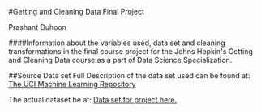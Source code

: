 #Getting and Cleaning Data Final Project

Prashant Duhoon

####Information about the variables used, data set and cleaning transformations in the final course project for the Johns Hopkin's Getting and Cleaning Data course as a part of Data Science Specialization.

##Source Data set
Full Description of the data set used can be found at: [The UCI Machine Learning Repository](http://archive.ics.uci.edu/ml/datasets/Human+Activity+Recognition+Using+Smartphones)

The actual dataset be at: [Data set for project here.](https://d396qusza40orc.cloudfront.net/getdata%2Fprojectfiles%2FUCI%20HAR%20Dataset.zip)
